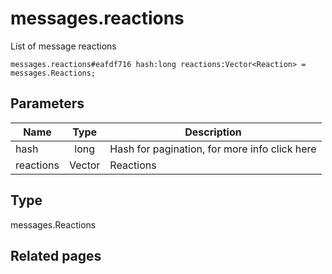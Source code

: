 # messages.reactions
List of message reactions

```
messages.reactions#eafdf716 hash:long reactions:Vector<Reaction> = messages.Reactions;
```

## Parameters
| Name | Type | Description |
| ---- | :----: | ----------- |
| hash | long | Hash for pagination, for more info click here |
| reactions | Vector<Reaction> | Reactions |


## Type
messages.Reactions

## Related pages
